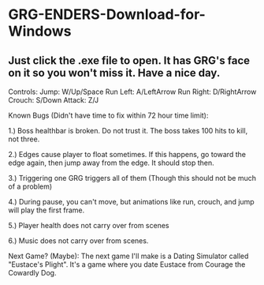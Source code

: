 # GRG-ENDERS-Download-for-Windows

Just click the .exe file to open. It has GRG's face on it so you won't miss it.
Have a nice day.
-------------------------------------------------------

Controls:
Jump: W/Up/Space
Run Left: A/LeftArrow
Run Right: D/RightArrow
Crouch: S/Down
Attack: Z/J

Known Bugs (Didn't have time to fix within 72 hour time limit):

1.) Boss healthbar is broken. Do not trust it. The boss takes 100 hits to kill, not three.

2.) Edges cause player to float sometimes. If this happens, go toward the edge again, then jump away from the edge. It should stop then.

3.) Triggering one GRG triggers all of them (Though this should not be much of a problem)

4.)  During pause, you can't move, but animations like run, crouch, and jump will play the first frame.

5.) Player health does not carry over from scenes

6.) Music does not carry over from scenes.


Next Game? (Maybe):
The next game I'll make is a Dating Simulator called "Eustace's Plight". It's a game where you date Eustace from Courage the Cowardly Dog.
